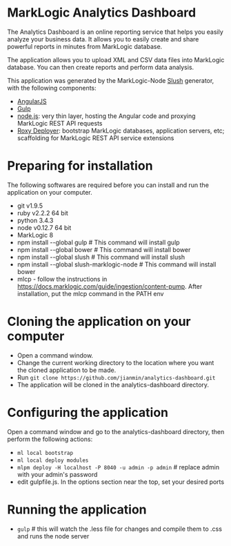 # MarkLogic Analytics Dashboard

The Analytics Dashboard is an online reporting service that helps you easily analyze your business data. It allows you to easily create and share powerful reports in minutes from MarkLogic database.

The application allows you to upload XML and CSV data files into MarkLogic database. You can then create reports and perform data analysis.

This application was generated by the MarkLogic-Node [Slush](https://github.com/klei/slush) generator, with the following components:

- [AngularJS](https://angularjs.org/)
- [Gulp](http://gulpjs.com/)
- [node.js](http://nodejs.org/): very thin layer, hosting the Angular code and proxying MarkLogic REST API requests
- [Roxy Deployer](https://github.com/marklogic/roxy): bootstrap MarkLogic databases, application servers, etc; scaffolding for MarkLogic REST API service extensions

# Preparing for installation

The following softwares are required before you can install and run the application on your computer.

- git v1.9.5
- ruby v2.2.2 64 bit
- python 3.4.3
- node v0.12.7 64 bit
- MarkLogic 8
- npm install --global gulp # This command will install gulp
- npm install --global bower # This command will install bower
- npm install --global slush # This command will install slush
- npm install --global slush-marklogic-node # This command will install bower
- mlcp - follow the instructions in https://docs.marklogic.com/guide/ingestion/content-pump. After installation, put the mlcp command in the PATH env

# Cloning the application on your computer

- Open a command window.
- Change the current working directory to the location where you want the cloned application to be made.
- Run ```git clone https://github.com/jianmin/analytics-dashboard.git```
- The application will be cloned in the analytics-dashboard directory.

# Configuring the application

Open a command window and go to the analytics-dashboard directory, then perform the following actions:
- `ml local bootstrap`
- `ml local deploy modules`
- `mlpm deploy -H localhost -P 8040 -u admin -p admin` # replace admin with your admin's password
- edit gulpfile.js. In the options section near the top, set your desired ports

# Running the application

- `gulp` # this will watch the .less file for changes and compile them to .css and runs the node server
